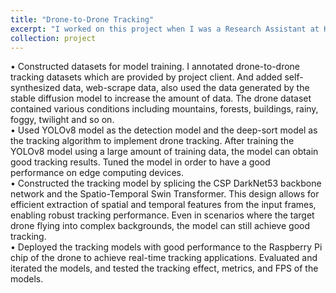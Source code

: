 ```yaml
---
title: "Drone-to-Drone Tracking"
excerpt: "I worked on this project when I was a Research Assistant at HKU Metaverse Innovation Lab. <br/><img src='/images/drone1.png'>"
collection: project
---
```



• Constructed datasets for model training. I annotated drone-to-drone tracking datasets which are provided by project client. And added self-synthesized data, web-scrape data, also used the data generated by the stable diffusion model to increase the amount of data. The drone dataset contained various conditions including mountains, forests, buildings, rainy, foggy, twilight and so on. <br>
• Used YOLOv8 model as the detection model and the deep-sort model as the tracking algorithm to implement drone tracking. After training the YOLOv8 model using a large amount of training data, the model can obtain good tracking results. Tuned the model in order to have a good performance on edge computing devices. <br>
• Constructed the tracking model by splicing the CSP DarkNet53 backbone network and the Spatio-Temporal Swin Transformer. This design allows for efficient extraction of spatial and temporal features from the input frames, enabling robust tracking performance. Even in scenarios where the target drone flying into complex backgrounds, the model can still achieve good tracking. <br>
• Deployed the tracking models with good performance to the Raspberry Pi chip of the drone to achieve real-time tracking applications. Evaluated and iterated the models, and tested the tracking effect, metrics, and FPS of the models.
